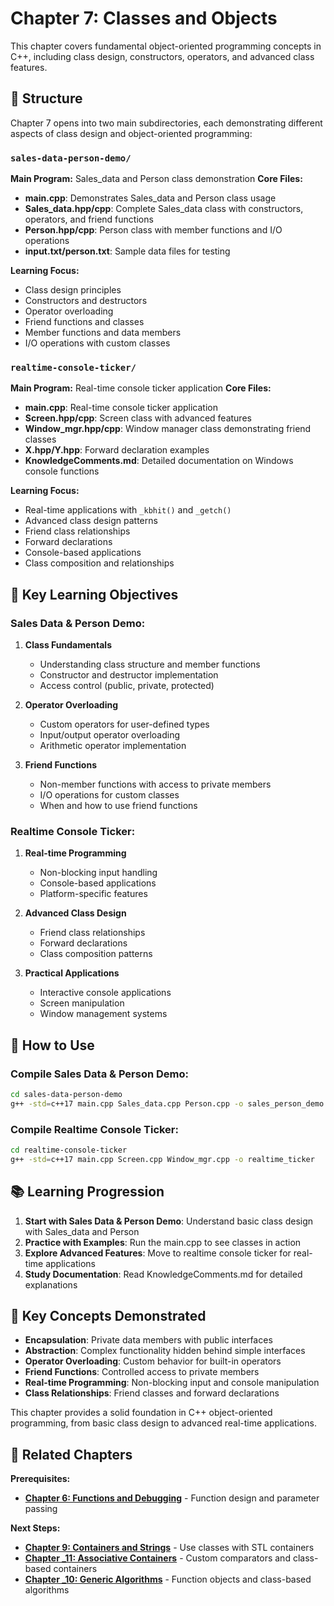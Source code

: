 # Chapter 7: Classes and Objects

This chapter covers fundamental object-oriented programming concepts in C++, including class design, constructors, operators, and advanced class features.

## 📁 Structure

Chapter 7 opens into two main subdirectories, each demonstrating different aspects of class design and object-oriented programming:

### `sales-data-person-demo/`
**Main Program:** Sales_data and Person class demonstration
**Core Files:**
- **main.cpp**: Demonstrates Sales_data and Person class usage
- **Sales_data.hpp/cpp**: Complete Sales_data class with constructors, operators, and friend functions
- **Person.hpp/cpp**: Person class with member functions and I/O operations
- **input.txt/person.txt**: Sample data files for testing

**Learning Focus:**
- Class design principles
- Constructors and destructors
- Operator overloading
- Friend functions and classes
- Member functions and data members
- I/O operations with custom classes

### `realtime-console-ticker/`
**Main Program:** Real-time console ticker application
**Core Files:**
- **main.cpp**: Real-time console ticker application
- **Screen.hpp/cpp**: Screen class with advanced features
- **Window_mgr.hpp/cpp**: Window manager class demonstrating friend classes
- **X.hpp/Y.hpp**: Forward declaration examples
- **KnowledgeComments.md**: Detailed documentation on Windows console functions

**Learning Focus:**
- Real-time applications with `_kbhit()` and `_getch()`
- Advanced class design patterns
- Friend class relationships
- Forward declarations
- Console-based applications
- Class composition and relationships

## 🎯 Key Learning Objectives

### Sales Data & Person Demo:
1. **Class Fundamentals**
   - Understanding class structure and member functions
   - Constructor and destructor implementation
   - Access control (public, private, protected)

2. **Operator Overloading**
   - Custom operators for user-defined types
   - Input/output operator overloading
   - Arithmetic operator implementation

3. **Friend Functions**
   - Non-member functions with access to private members
   - I/O operations for custom classes
   - When and how to use friend functions

### Realtime Console Ticker:
1. **Real-time Programming**
   - Non-blocking input handling
   - Console-based applications
   - Platform-specific features

2. **Advanced Class Design**
   - Friend class relationships
   - Forward declarations
   - Class composition patterns

3. **Practical Applications**
   - Interactive console applications
   - Screen manipulation
   - Window management systems

## 🚀 How to Use

### Compile Sales Data & Person Demo:
```bash
cd sales-data-person-demo
g++ -std=c++17 main.cpp Sales_data.cpp Person.cpp -o sales_person_demo
```

### Compile Realtime Console Ticker:
```bash
cd realtime-console-ticker
g++ -std=c++17 main.cpp Screen.cpp Window_mgr.cpp -o realtime_ticker
```

## 📚 Learning Progression

1. **Start with Sales Data & Person Demo**: Understand basic class design with Sales_data and Person
2. **Practice with Examples**: Run the main.cpp to see classes in action
3. **Explore Advanced Features**: Move to realtime console ticker for real-time applications
4. **Study Documentation**: Read KnowledgeComments.md for detailed explanations

## 🔧 Key Concepts Demonstrated

- **Encapsulation**: Private data members with public interfaces
- **Abstraction**: Complex functionality hidden behind simple interfaces
- **Operator Overloading**: Custom behavior for built-in operators
- **Friend Functions**: Controlled access to private members
- **Real-time Programming**: Non-blocking input and console manipulation
- **Class Relationships**: Friend classes and forward declarations

This chapter provides a solid foundation in C++ object-oriented programming, from basic class design to advanced real-time applications.

## 🔗 Related Chapters

**Prerequisites:**
- **[Chapter 6: Functions and Debugging](../6-functions-and-debugging/README.md)** - Function design and parameter passing

**Next Steps:**
- **[Chapter 9: Containers and Strings](../9-containers-and-strings/README.md)** - Use classes with STL containers
- **[Chapter _11: Associative Containers](../_11_associative_containers/)** - Custom comparators and class-based containers
- **[Chapter _10: Generic Algorithms](../_10_generic_algorithms/)** - Function objects and class-based algorithms 